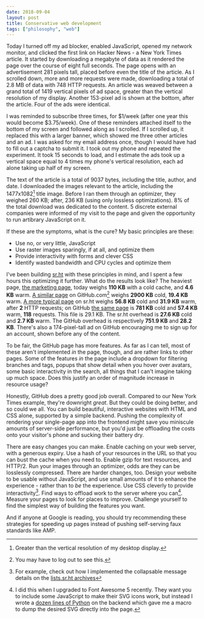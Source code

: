 ```yaml
---
date: 2018-09-04
layout: post
title: Conservative web development
tags: ["philosophy", "web"]
---
```


Today I turned off my ad blocker, enabled JavaScript, opened my network monitor,
and clicked the first link on Hacker News - a New York Times article. It started
by downloading a megabyte of data as it rendered the page over the course of
eight full seconds. The page opens with an advertisement 281 pixels tall, placed
before even the title of the article. As I scrolled down, more and more requests
were made, downloading a total of 2.8 MB of data with 748 HTTP requests. An
article was weaved between a grand total of 1419 vertical pixels of ad space,
greater than the vertical resolution of my display. Another 153-pixel ad is
shown at the bottom, after the article. Four of the ads were identical.

I was reminded to subscribe three times, for $1/week (after one year this would
become $3.75/week). One of these reminders attached itself to the bottom of my
screen and followed along as I scrolled. If I scrolled up, it replaced this with
a larger banner, which showed me three other articles and an ad. I was asked for
my email address once, though I would have had to fill out a captcha to submit
it. I took out my phone and repeated the experiment. It took 15 seconds to load,
and I estimate the ads took up a vertical space equal to 4 times my phone's
vertical resolution, each ad alone taking up half of my screen.

The text of the article is a total of 9037 bytes, including the title, author,
and date. I downloaded the images relevant to the article, including the
1477x1082[^1] title image. Before I ran them through an optimizer, they weighed
260 KB; after, 236 KB (using only lossless optimizations). 8% of the total
download was dedicated to the content. 5 discrete external companies were
informed of my visit to the page and given the opportunity to run artibrary
JavaScript on it.

[^1]: Greater than the vertical resolution of my desktop display.

If these are the symptoms, what is the cure? My basic principles are these:

- Use no, or very little, JavaScript
- Use raster images sparingly, if at all, and optimize them
- Provide interactivity with forms and clever CSS
- Identify wasted bandwidth and CPU cycles and optimize them

I've been building [sr.ht](https://meta.sr.ht) with these principles in mind,
and I spent a few hours this optimizing it further. What do the results look
like? The heaviest page, [the marketing page](https://meta.sr.ht), today weighs
<strong class="text-info">110 KB</strong> with a cold cache, and <strong
class="text-danger">4.6 KB</strong> warm. [A similar page](https://github.com/)
on GitHub.com[^2] weighs <strong class="text-info">2900 KB</strong> cold,
<strong class="text-danger">19.4 KB</strong> warm. [A more typical
page][srht-main] on sr.ht weighs <strong class="text-info">56.8 KB</strong>
cold and <strong class="text-danger">31.9 KB</strong> warm, after <strong
class="text-warning">2</strong> HTTP requests; on GitHub [the same
page][github-main] is <strong class="text-info">781 KB</strong> cold and
<strong class="text-danger">57.4 KB</strong> warm, <strong
class="text-warning">118</strong> requests. This file is 29.1 KB.  The sr.ht
overhead is <strong class="text-info">27.6 KB</strong> cold and <strong
class="text-danger">2.7 KB</strong> warm. The GitHub overhead is respectively
<strong class="text-info">751.9 KB</strong> and <strong class="text-danger">28.2
KB</strong>. There's also a 174-pixel-tall ad on GitHub encouraging me to sign
up for an account, shown before any of the content.

[srht-main]: https://git.sr.ht/~sircmpwn/linux/tree/master/init/main.c
[github-main]: https://github.com/torvalds/linux/blob/master/init/main.c

[^2]: You may have to log out to see this.

To be fair, the GitHub page has more features. As far as I can tell, most of
these aren't implemented *in* the page, though, and are rather links to other
pages. Some of the features *in* the page include a dropdown for filtering
branches and tags, popups that show detail when you hover over avatars, some
basic interactivity in the search, all things that I can't imagine taking up
much space. Does this justify an order of magnitude increase in resource usage?

Honestly, GitHub does a pretty good job overall. Compared to our New York Times
example, they're downright *great*. But they could be doing better, and so could
we all. You can build beautiful, interactive websites with HTML and CSS alone,
supported by a simple backend. Pushing the complexity of rendering your
single-page app into the frontend might save you miniscule amounts of
server-side performance, but you'd just be offloading the costs onto your
visitor's phone and sucking their battery dry.

There are easy changes you can make. Enable caching on your web server, with a
generous expiry. Use a hash of your resources in the URL so that you can bust
the cache when you need to. Enable gzip for text resources, and HTTP/2. Run your
images through an optimizer, odds are they can be losslessly compressed.  There
are harder changes, too. Design your website to be usable without JavaScript,
and use small amounts of it to enhance the experience - rather than to *be* the
experience. Use CSS cleverly to provide interactivity[^3]. Find ways to offload
work to the server where you can[^4]. Measure your pages to look for places to
improve. Challenge yourself to find the simplest way of building the features
you want.

[^3]: For example, check out how I implemented the collapsable message details on the [lists.sr.ht archives](https://lists.sr.ht/~sircmpwn/sr.ht-dev/%3C20180830183221.32377-1-hilobakho%40gmail.com%3E)
[^4]: I did this when I upgraded to Font Awesome 5 recently. They want you to include some JavaScript to make their SVG icons work, but instead I wrote a [dozen lines of Python](https://git.sr.ht/~sircmpwn/core.sr.ht/tree/70e75e96dc664a1b487ef02cb9936cb8f69105c0/srht/flask.py#L49) on the backend which gave me a macro to dump the desired SVG directly into the page.

And if anyone at Google is reading, you should try recommending these strategies
for speeding up pages instead of pushing self-serving faux standards like AMP.
